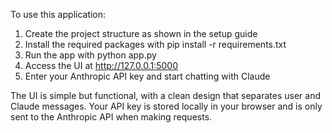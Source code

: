 To use this application:

1. Create the project structure as shown in the setup guide
2. Install the required packages with pip install -r requirements.txt
3. Run the app with python app.py
4. Access the UI at http://127.0.0.1:5000
5. Enter your Anthropic API key and start chatting with Claude

The UI is simple but functional, with a clean design that separates user and Claude messages. Your API key is stored locally in your browser and is only sent to the Anthropic API when making requests.
